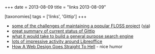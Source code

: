 +++
date = 2013-08-09
title = "links 2013-08-09"

[taxonomies]
tags = ['links', 'Gittip']
+++

-   [some of the challenges of maintaining a popular FLOSS project]
    ([via])
-   [great summary of current status of Gittip]
-   [what it would take to build a general purpose search engine]
-   [lots of impressive activity around Libreoffice]
-   [How A Web Design Goes Straight To Hell] - nice humor

  [some of the challenges of maintaining a popular FLOSS project]: https://github.com/jashkenas/coffee-script/issues/2864#issuecomment-15159370
  [via]: http://www.binpress.com/blog/2013/04/14/open-source-cannot-live-on-donations-alone
  [great summary of current status of Gittip]: https://medium.com/building-gittip/bb770ab13101
  [what it would take to build a general purpose search engine]: https://news.ycombinator.com/item?id=5916687
  [lots of impressive activity around Libreoffice]: http://blog.documentfoundation.org/2013/07/22/getting-close-to-libreoffice-4-1
  [How A Web Design Goes Straight To Hell]: http://theoatmeal.com/comics/design_hell
